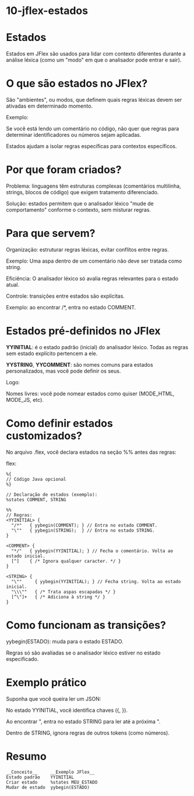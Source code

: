 # 10-jflex-estados

# Estados
Estados em JFlex são usados para lidar com contexto diferentes durante a análise léxica (como um "modo" em que o analisador pode entrar e sair). 

# O que são estados no JFlex?
São "ambientes", ou modos, que definem quais regras léxicas devem ser ativadas em determinado momento. 

Exemplo:

Se você está lendo um comentário no código, não quer que regras para determinar identificadores ou números sejam aplicadas.

Estados ajudam a isolar regras específicas para contextos específicos.

# Por que foram criados?
Problema: linguagens têm estruturas complexas (comentários multilinha, strings, blocos de código) que exigem tratamento diferenciado.

Solução: estados permitem que o analisador léxico "mude de comportamento" conforme o contexto, sem misturar regras.

# Para que servem?
Organização: estruturar regras léxicas, evitar conflitos entre regras.

Exemplo: 
Uma aspa dentro de um comentário não deve ser tratada como string.

Eficiência: O analisador léxico só avalia regras relevantes para o estado atual.

Controle: transições entre estados são explícitas.

Exemplo: ao encontrar /*, entra no estado COMMENT.

# Estados pré-definidos no JFlex
__YYINITIAL__: é o estado padrão (inicial) do analisador léxico. Todas as regras sem estado explícito pertencem a ele.

__YYSTRING__, __YYCOMMENT__: são nomes comuns para estados personalizados, mas você pode definir os seus.

Logo:

Nomes livres: você pode nomear estados como quiser (MODE_HTML, MODE_JS, etc).


# Como definir estados customizados?
No arquivo .flex, você declara estados na seção %% antes das regras:

flex:
```
%{
// Código Java opcional
%}

// Declaração de estados (exemplo):
%states COMMENT, STRING

%%
// Regras:
<YYINITIAL> {
  "/*"   { yybegin(COMMENT); } // Entra no estado COMMENT.
  "\""   { yybegin(STRING);  } // Entra no estado STRING.
}

<COMMENT> {
  "*/"   { yybegin(YYINITIAL); } // Fecha o comentário. Volta ao estado inicial.
  [^]    { /* Ignora qualquer caracter. */ }
}

<STRING> {
  "\""     { yybegin(YYINITIAL); } // Fecha string. Volta ao estado inicial.
  "\\\""   { /* Trata aspas escapadas */ }
  [^\"]+   { /* Adiciona à string */ }
}
```

# Como funcionam as transições?
yybegin(ESTADO): muda para o estado ESTADO.

Regras só são avaliadas se o analisador léxico estiver no estado especificado.

# Exemplo prático
Suponha que você queira ler um JSON:

No estado YYINITIAL, você identifica chaves ({, }).

Ao encontrar ", entra no estado STRING para ler até a próxima ".

Dentro de STRING, ignora regras de outros tokens (como números).


# Resumo
```
__Conceito__	 __Exemplo JFlex__
Estado padrão	 YYINITIAL
Criar estado	 %states MEU_ESTADO
Mudar de estado	 yybegin(ESTADO)
```
